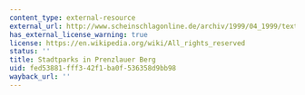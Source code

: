 ```yaml
---
content_type: external-resource
external_url: http://www.scheinschlagonline.de/archiv/1999/04_1999/texte/stadt2.html
has_external_license_warning: true
license: https://en.wikipedia.org/wiki/All_rights_reserved
status: ''
title: Stadtparks in Prenzlauer Berg
uid: fed53881-fff3-42f1-ba0f-536358d9bb98
wayback_url: ''
---
```


